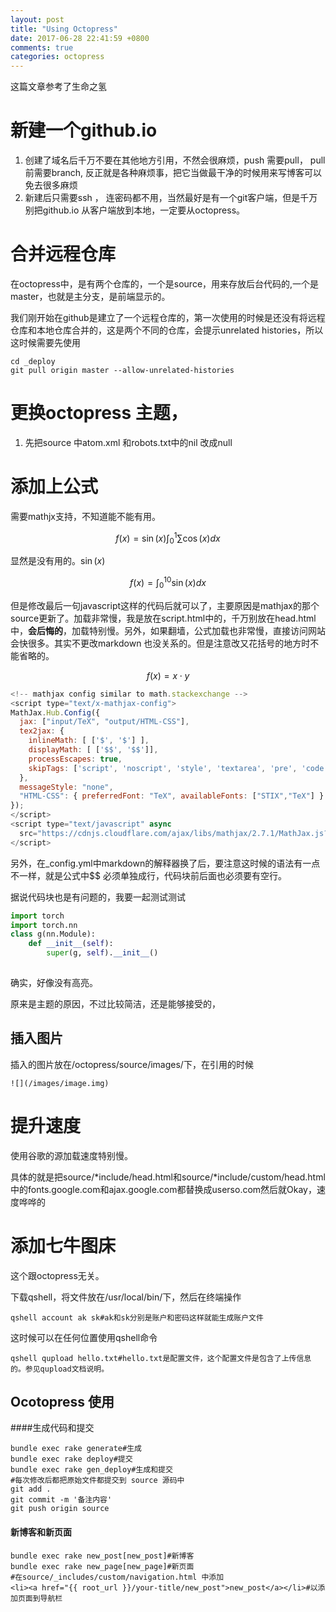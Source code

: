 ```yaml
---
layout: post
title: "Using Octopress"
date: 2017-06-28 22:41:59 +0800
comments: true
categories: octopress
---
```


这篇文章参考了生命之氢

[reference]: http://shengmingzhiqing.com/blog/octopress-lean-modification-1.html/	"生命之氢"
[reference]: http://shengmingzhiqing.com/blog/octopress-lean-modification-1.html/	" reference from here"

# 新建一个github.io

1. 创建了域名后千万不要在其他地方引用，不然会很麻烦，push 需要pull， pull 前需要branch, 反正就是各种麻烦事，把它当做最干净的时候用来写博客可以免去很多麻烦
2. 新建后只需要ssh ， 连密码都不用，当然最好是有一个git客户端，但是千万别把github.io 从客户端放到本地，一定要从octopress。

# 合并远程仓库

在octopress中，是有两个仓库的，一个是source，用来存放后台代码的,一个是master，也就是主分支，是前端显示的。

我们刚开始在github是建立了一个远程仓库的，第一次使用的时候是还没有将远程仓库和本地仓库合并的，这是两个不同的仓库，会提示unrelated histories，所以这时候需要先使用

~~~shell
cd _deploy
git pull origin master --allow-unrelated-histories
~~~



# 更换octopress 主题，

1. 先把source 中atom.xml 和robots.txt中的nil 改成null

# 添加上公式

需要mathjx支持，不知道能不能有用。

$$f(x) = \sin(x)\int_{0}^{1}\sum \cos(x)dx$$

显然是没有用的。$\sin(x)$

$$f(x) = \int^{10}_0\sin(x)dx$$

但是修改最后一句javascript这样的代码后就可以了，主要原因是mathjax的那个source更新了。加载非常慢，我是放在script.html中的，千万别放在head.html中，**会后悔的**，加载特别慢。另外，如果翻墙，公式加载也非常慢，直接访问网站会快很多。其实不更改markdown 也没关系的。但是注意改又花括号的地方时不能省略的。

$$f(x) =x\cdot y$$

```Javascript
<!-- mathjax config similar to math.stackexchange -->
<script type="text/x-mathjax-config">
MathJax.Hub.Config({
  jax: ["input/TeX", "output/HTML-CSS"],
  tex2jax: {
    inlineMath: [ ['$', '$'] ],
    displayMath: [ ['$$', '$$']],
    processEscapes: true,
    skipTags: ['script', 'noscript', 'style', 'textarea', 'pre', 'code']
  },
  messageStyle: "none",
  "HTML-CSS": { preferredFont: "TeX", availableFonts: ["STIX","TeX"] }
});
</script>
<script type="text/javascript" async
  src="https://cdnjs.cloudflare.com/ajax/libs/mathjax/2.7.1/MathJax.js?config=TeX-MML-AM_CHTML">
</script>
```



另外，在_config.yml中markdown的解释器换了后，要注意这时候的语法有一点不一样，就是公式中$$ 必须单独成行，代码块前后面也必须要有空行。

据说代码块也是有问题的，我要一起测试测试



```python
import torch
import torch.nn
class g(nn.Module):
    def __init__(self):
        super(g, self).__init__()
        
```



确实，好像没有高亮。

原来是主题的原因，不过比较简洁，还是能够接受的，

## 插入图片

插入的图片放在/octopress/source/images/下，在引用的时候

```
![](/images/image.img)
```



# 提升速度

使用谷歌的源加载速度特别慢。

具体的就是把source/*include/head.html和source/*include/custom/head.html中的fonts.google.com和ajax.google.com都替换成userso.com然后就Okay，速度哗哗的



# 添加七牛图床

这个跟octopress无关。

下载qshell，将文件放在/usr/local/bin/下，然后在终端操作

~~~shell
qshell account ak sk#ak和sk分别是账户和密码这样就能生成账户文件
~~~

这时候可以在任何位置使用qshell命令

~~~shell
qshell qupload hello.txt#hello.txt是配置文件，这个配置文件是包含了上传信息的。参见qupload文档说明。
~~~

## Ocotopress 使用

####生成代码和提交

~~~shell
bundle exec rake generate#生成
bundle exec rake deploy#提交
bundle exec rake gen_deploy#生成和提交
#每次修改后都把原始文件都提交到 source 源码中
git add . 
git commit -m '备注内容'
git push origin source 
~~~

#### 新博客和新页面

~~~shell
bundle exec rake new_post[new_post]#新博客
bundle exec rake new_page[new_page]#新页面
#在source/_includes/custom/navigation.html 中添加
<li><a href="{{ root_url }}/your-title/new_post">new_post</a></li>#以添加页面到导航栏
~~~

